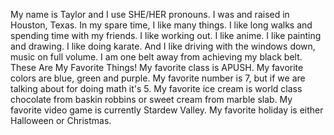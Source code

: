 My name is Taylor and I use SHE/HER pronouns.
I was and raised in Houston, Texas.
In my spare time, I like many things. I like long walks and spending time with my friends. I like working out. I like anime. I like painting and drawing. I like doing karate. And I like driving with the windows down, music on full volume.
I am one belt away from achieving my black belt.
These Are My Favorite Things!
My favorite class is APUSH.
My favorite colors are blue, green and purple.
My favorite number is 7, but if we are talking about for doing math it's 5.
My favorite ice cream is world class chocolate from baskin robbins or sweet cream from marble slab.
My favorite video game is currently Stardew Valley.
My favorite holiday is either Halloween or Christmas.
